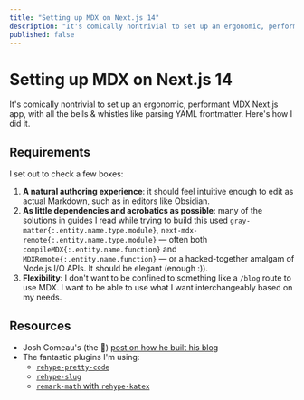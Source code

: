 ```yaml
---
title: "Setting up MDX on Next.js 14"
description: "It's comically nontrivial to set up an ergonomic, performant MDX Next.js app, with all the bells & whistles like parsing YAML frontmatter. Here's how I did it."
published: false
---
```


# Setting up MDX on Next.js 14

It's comically nontrivial to set up an ergonomic, performant MDX Next.js app, with all the bells & whistles like parsing YAML frontmatter. Here's how I did it.

## Requirements

I set out to check a few boxes:

1. **A natural authoring experience**: it should feel intuitive enough to edit as actual Markdown, such as in editors like Obsidian.
2. **As little dependencies and acrobatics as possible**: many of the solutions in guides I read while trying to build this used `gray-matter{:.entity.name.type.module}`, `next-mdx-remote{:.entity.name.type.module}` — often both `compileMDX{:.entity.name.function}` and `MDXRemote{:.entity.name.function}` — or a hacked-together amalgam of Node.js I/O APIs. It should be elegant (enough :)).
3. **Flexibility**: I don't want to be confined to something like a `/blog` route to use MDX. I want to be able to use what I want interchangeably based on my needs.

## Resources

- Josh Comeau's (the 🐐) [post on how he built his blog](https://www.joshwcomeau.com/blog/how-i-built-my-blog/)
- The fantastic plugins I'm using:
  - [`rehype-pretty-code`](https://rehype-pretty-code.netlify.app/)
  - [`rehype-slug`](https://github.com/rehypejs/rehype-slug)
  - [`remark-math` with `rehype-katex`](https://github.com/remarkjs/remark-math)
